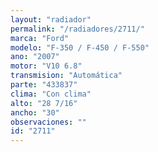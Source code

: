 ```yaml
---
layout: "radiador"
permalink: "/radiadores/2711/"
marca: "Ford"
modelo: "F-350 / F-450 / F-550"
ano: "2007"
motor: "V10 6.8"
transmision: "Automática"
parte: "433837"
clima: "Con clima"
alto: "28 7/16"
ancho: "30"
observaciones: ""
id: "2711"
---
```


